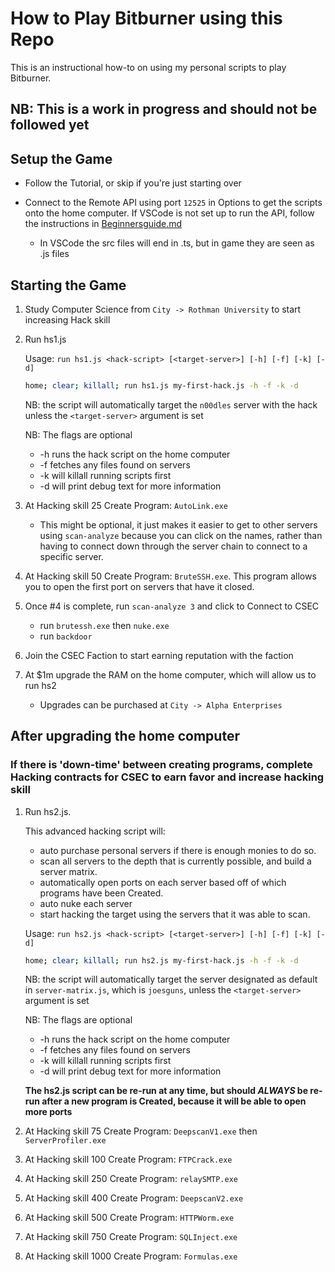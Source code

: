 # How to Play Bitburner using this Repo

This is an instructional how-to on using my personal scripts to play Bitburner.

## NB: This is a work in progress and should not be followed yet

## Setup the Game

- Follow the Tutorial, or skip if you're just starting over

- Connect to the Remote API using port `12525` in Options to get the scripts onto the home computer.  If VSCode is not set up to run the API, follow the instructions in  [Beginnersguide.md](/BeginnersGuide.md)

  - In VSCode the src files will end in .ts, but in game they are seen as .js files

## Starting the Game

1. Study Computer Science from `City -> Rothman University` to start increasing Hack skill

2. Run hs1.js

    Usage: `run hs1.js <hack-script> [<target-server>] [-h] [-f] [-k] [-d]`

    ```bash
    home; clear; killall; run hs1.js my-first-hack.js -h -f -k -d
    ```

    NB: the script will automatically target the `n00dles` server with the hack unless the `<target-server>` argument is set
    
    NB: The flags are optional

    - -h runs the hack script on the home computer
    - -f fetches any files found on servers
    - -k will killall running scripts first
    - -d will print debug text for more information

3. At Hacking skill 25 Create Program: `AutoLink.exe`

    - This might be optional, it just makes it easier to get to other servers using `scan-analyze` because you can click on the names, rather than having to connect down through the server chain to connect to a specific server.

4. At Hacking skill 50 Create Program: `BruteSSH.exe`. This program allows you to open the first port on servers that have it closed.

5. Once #4 is complete, run `scan-analyze 3` and click to Connect to CSEC 
    - run `brutessh.exe` then `nuke.exe` 
    - run `backdoor`

6. Join the CSEC Faction to start earning reputation with the faction

7. At $1m upgrade the RAM on the home computer, which will allow us to run hs2
    - Upgrades can be purchased at `City -> Alpha Enterprises`

## After upgrading the home computer

### If there is 'down-time' between creating programs, complete Hacking contracts for CSEC to earn favor and increase hacking skill

1. Run hs2.js.  

    This advanced hacking script will:
    - auto purchase personal servers if there is enough monies to do so. 
    - scan all servers to the depth that is currently possible, and build a server matrix.
    - automatically open ports on each server based off of which programs have been Created.  
    - auto nuke each server
    - start hacking the target using the servers that it was able to scan.

    Usage: `run hs2.js <hack-script> [<target-server>] [-h] [-f] [-k] [-d]`

    ```bash
    home; clear; killall; run hs2.js my-first-hack.js -h -f -k -d
    ```

    NB: the script will automatically target the server designated as default in `server-matrix.js`, which is `joesguns`, unless the `<target-server>` argument is set
    
    NB: The flags are optional

    - -h runs the hack script on the home computer
    - -f fetches any files found on servers
    - -k will killall running scripts first
    - -d will print debug text for more information

    **The hs2.js script can be re-run at any time,  but should ***ALWAYS*** be re-run after a new program is Created, because it will be able to open more ports**

2. At Hacking skill 75 Create Program: `DeepscanV1.exe` then `ServerProfiler.exe`

3. At Hacking skill 100 Create Program: `FTPCrack.exe`

4. At Hacking skill 250 Create Program: `relaySMTP.exe`

5. At Hacking skill 400 Create Program: `DeepscanV2.exe`

6. At Hacking skill 500 Create Program: `HTTPWorm.exe`

7. At Hacking skill 750 Create Program: `SQLInject.exe`

8. At Hacking skill 1000 Create Program: `Formulas.exe`
